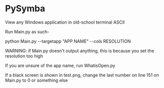 # PySymba
View any Windows application in old-school terminal ASCII 

Run Main.py as such- 

python Main.py --targetapp "APP NAME" --cols RESOLUTION 

WARNING: if Main.py doesn't output anything, this is because you set the resolution too high 

If you are unsure of the app name, run WhatisOpen.py 

If a black screen is shown in test.png, change the last number on line 151 on Main.py to 0 or something else 
